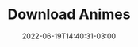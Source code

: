 ---
categories:
- links
- animes
date: '2022-06-19T14:40:31-03:00'
link: https://nyaa.si/
tags: []
title: Download Animes
---